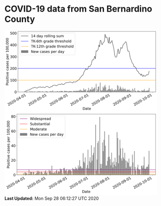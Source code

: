 # COVID-19 data from San Bernardino County
![image1](plots/graph.png)
![image2](plots/classification.png)
**Last Updated:** Mon Sep 28 06:12:27 UTC 2020